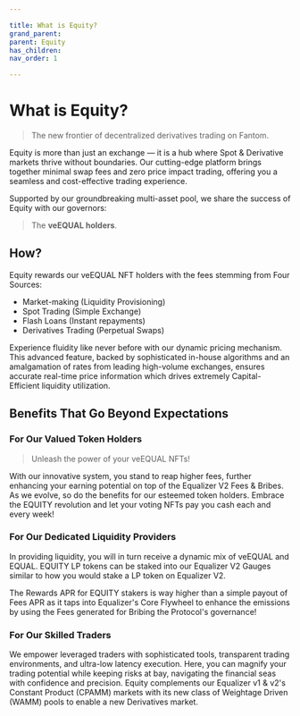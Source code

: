 ```yaml
---

title: What is Equity?
grand_parent:
parent: Equity
has_children:
nav_order: 1

---
```


# What is Equity?
> The new frontier of decentralized derivatives trading on Fantom.

Equity is more than just an exchange ― it is a hub where Spot & Derivative markets thrive without boundaries. Our cutting-edge platform brings together minimal swap fees and zero price impact trading, offering you a seamless and cost-effective trading experience.

Supported by our groundbreaking multi-asset pool, we share the success of Equity with our governors:
> The **veEQUAL holders**.

## How?

Equity rewards our veEQUAL NFT holders with the fees stemming from Four Sources:
- Market-making (Liquidity Provisioning)
- Spot Trading (Simple Exchange)
- Flash Loans (Instant repayments)
- Derivatives Trading (Perpetual Swaps)

Experience fluidity like never before with our dynamic pricing mechanism. This advanced feature, backed by sophisticated in-house algorithms and an amalgamation of rates from leading high-volume exchanges, ensures accurate real-time price information which drives extremely Capital-Efficient liquidity utilization.

## Benefits That Go Beyond Expectations

### For Our Valued Token Holders
> Unleash the power of your veEQUAL NFTs!

With our innovative system, you stand to reap higher fees, further enhancing your earning potential on top of the Equalizer V2 Fees & Bribes. As we evolve, so do the benefits for our esteemed token holders. Embrace the EQUITY revolution and let your voting NFTs pay you cash each and every week!

### For Our Dedicated Liquidity Providers
In providing liquidity, you will in turn receive a dynamic mix of veEQUAL and EQUAL. EQUITY LP tokens can be staked into our Equalizer V2 Gauges similar to how you would stake a LP token on Equalizer V2.

The Rewards APR for EQUITY stakers is way higher than a simple payout of Fees APR as it taps into Equalizer's Core Flywheel to enhance the emissions by using the Fees generated for Bribing the Protocol's governance!

### For Our Skilled Traders
We empower leveraged traders with sophisticated tools, transparent trading environments, and ultra-low latency execution. Here, you can magnify your trading potential while keeping risks at bay, navigating the financial seas with confidence and precision. Equity complements our Equalizer v1 & v2's Constant Product (CPAMM) markets with its new class of Weightage Driven (WAMM) pools to enable a new Derivatives market.
